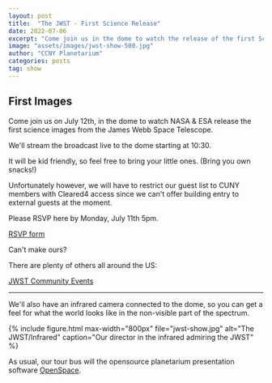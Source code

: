 ```yaml
---
layout: post
title:  "The JWST - First Science Release"
date: 2022-07-06
excerpt: "Come join us in the dome to watch the release of the first Science Images from the JWST"
image: "assets/images/jwst-show-500.jpg"
author: "CCNY Planetarium"
categories: posts
tag: show
---
```


## First Images

Come join us on July 12th, in the dome to watch NASA & ESA release the first science images from the James Webb Space Telescope.

We'll stream the broadcast live to the dome starting at 10:30.

It will be kid friendly, so feel free to bring your little ones. (Bring you own snacks!)

<div class="row mt-3 mb-3">
<div class="card bg-danger">
<div class="card-body">
  <p>Unfortunately however, we will have to restrict our guest list to CUNY members with Cleared4 access since we can't offer building entry to external guests at the moment.
</p>
  </div>
</div>
</div>

Please RSVP here by Monday, July 11th 5pm.

[RSVP form](https://docs.google.com/forms/d/e/1FAIpQLSf9n5bdT-zdu5ha_AgPTm0Gn7z4AFZldLeBl43nw9vuICxGyw/viewform?usp=sf_link)



Can't make ours?

There are plenty of others all around the US:

[JWST Community Events](https://webbtelescope.org/news/first-images/events)

<hr>

We'll also have an infrared camera connected to the dome, so you can get a feel for what the world looks like in the non-visible part of the spectrum.

{%
include figure.html
max-width="800px"
file="jwst-show.jpg" alt="The JWST/Infrared"
caption="Our director in the infrared admiring the JWST"
%}


As usual, our tour bus will the opensource planetarium presentation software <a href="https://www.openspaceproject.com/">OpenSpace</a>.
